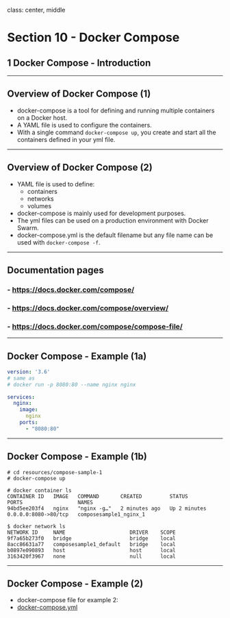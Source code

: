 class: center, middle
# Section 10 - Docker Compose
## 1 Docker Compose - Introduction
---

## Overview of Docker Compose (1)
 - docker-compose is a tool for defining and running multiple containers on a Docker host.
 - A YAML file is used to configure the containers. 
 - With a single command `docker-compose up`, you create and start all the containers defined in your yml file.

---

## Overview of Docker Compose (2) 
 - YAML file is used to define:
   - containers
   - networks
   - volumes
 - docker-compose is mainly used for development purposes. 
 - The yml files can be used on a production environment with Docker Swarm. 
 - docker-compose.yml is the default filename but any file name can be used with `docker-compose -f`. 

---

## Documentation pages
### - https://docs.docker.com/compose/
### - https://docs.docker.com/compose/overview/
### - https://docs.docker.com/compose/compose-file/

---

## Docker Compose - Example (1a)
```yml
version: '3.6'
# same as 
# docker run -p 8080:80 --name nginx nginx

services:
  nginx:
    image: 
      nginx
    ports:
      - "8080:80"
```
---
## Docker Compose - Example (1b)

```console 
# cd resources/compose-sample-1
# docker-compose up

# docker container ls
CONTAINER ID   IMAGE   COMMAND       CREATED         STATUS         PORTS                  NAMES
94bd5ee203f4   nginx   "nginx -g…"   2 minutes ago   Up 2 minutes   0.0.0.0:8080->80/tcp   composesample1_nginx_1

$ docker network ls
NETWORK ID     NAME                     DRIVER    SCOPE
9f7a65b273f0   bridge                   bridge    local
8acc86631a77   composesample1_default   bridge    local
b0897e090893   host                     host      local
3163420f3967   none                     null      local
```

---

## Docker Compose - Example (2) 
 - docker-compose file for example 2:  
 - [docker-compose.yml](../resources/compose-sample-2/docker-compose.yml)

 
